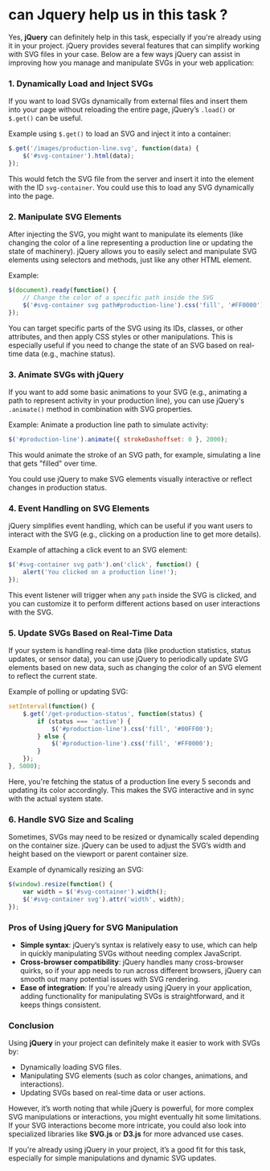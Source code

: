 # can Jquery help us in this task ? 

Yes, **jQuery** can definitely help in this task, especially if you're already using it in your project. jQuery provides several features that can simplify working with SVG files in your case. Below are a few ways jQuery can assist in improving how you manage and manipulate SVGs in your web application:

### 1. **Dynamically Load and Inject SVGs**
   If you want to load SVGs dynamically from external files and insert them into your page without reloading the entire page, jQuery’s `.load()` or `$.get()` can be useful.

   Example using `$.get()` to load an SVG and inject it into a container:
   ```javascript
   $.get('/images/production-line.svg', function(data) {
       $('#svg-container').html(data);
   });
   ```
   This would fetch the SVG file from the server and insert it into the element with the ID `svg-container`. You could use this to load any SVG dynamically into the page.

### 2. **Manipulate SVG Elements**
   After injecting the SVG, you might want to manipulate its elements (like changing the color of a line representing a production line or updating the state of machinery). jQuery allows you to easily select and manipulate SVG elements using selectors and methods, just like any other HTML element.

   Example:
   ```javascript
   $(document).ready(function() {
       // Change the color of a specific path inside the SVG
       $('#svg-container svg path#production-line').css('fill', '#FF0000');
   });
   ```
   You can target specific parts of the SVG using its IDs, classes, or other attributes, and then apply CSS styles or other manipulations. This is especially useful if you need to change the state of an SVG based on real-time data (e.g., machine status).

### 3. **Animate SVGs with jQuery**
   If you want to add some basic animations to your SVG (e.g., animating a path to represent activity in your production line), you can use jQuery's `.animate()` method in combination with SVG properties.

   Example: Animate a production line path to simulate activity:
   ```javascript
   $('#production-line').animate({ strokeDashoffset: 0 }, 2000);
   ```
   This would animate the stroke of an SVG path, for example, simulating a line that gets "filled" over time. 

   You could use jQuery to make SVG elements visually interactive or reflect changes in production status.

### 4. **Event Handling on SVG Elements**
   jQuery simplifies event handling, which can be useful if you want users to interact with the SVG (e.g., clicking on a production line to get more details).

   Example of attaching a click event to an SVG element:
   ```javascript
   $('#svg-container svg path').on('click', function() {
       alert('You clicked on a production line!');
   });
   ```
   This event listener will trigger when any `path` inside the SVG is clicked, and you can customize it to perform different actions based on user interactions with the SVG.

### 5. **Update SVGs Based on Real-Time Data**
   If your system is handling real-time data (like production statistics, status updates, or sensor data), you can use jQuery to periodically update SVG elements based on new data, such as changing the color of an SVG element to reflect the current state.

   Example of polling or updating SVG:
   ```javascript
   setInterval(function() {
       $.get('/get-production-status', function(status) {
           if (status === 'active') {
               $('#production-line').css('fill', '#00FF00');
           } else {
               $('#production-line').css('fill', '#FF0000');
           }
       });
   }, 5000);
   ```

   Here, you're fetching the status of a production line every 5 seconds and updating its color accordingly. This makes the SVG interactive and in sync with the actual system state.

### 6. **Handle SVG Size and Scaling**
   Sometimes, SVGs may need to be resized or dynamically scaled depending on the container size. jQuery can be used to adjust the SVG’s width and height based on the viewport or parent container size.

   Example of dynamically resizing an SVG:
   ```javascript
   $(window).resize(function() {
       var width = $('#svg-container').width();
       $('#svg-container svg').attr('width', width);
   });
   ```

### Pros of Using jQuery for SVG Manipulation
- **Simple syntax**: jQuery’s syntax is relatively easy to use, which can help in quickly manipulating SVGs without needing complex JavaScript.
- **Cross-browser compatibility**: jQuery handles many cross-browser quirks, so if your app needs to run across different browsers, jQuery can smooth out many potential issues with SVG rendering.
- **Ease of integration**: If you're already using jQuery in your application, adding functionality for manipulating SVGs is straightforward, and it keeps things consistent.

### Conclusion
Using **jQuery** in your project can definitely make it easier to work with SVGs by:
- Dynamically loading SVG files.
- Manipulating SVG elements (such as color changes, animations, and interactions).
- Updating SVGs based on real-time data or user actions.

However, it’s worth noting that while jQuery is powerful, for more complex SVG manipulations or interactions, you might eventually hit some limitations. If your SVG interactions become more intricate, you could also look into specialized libraries like **SVG.js** or **D3.js** for more advanced use cases.

If you're already using jQuery in your project, it’s a good fit for this task, especially for simple manipulations and dynamic SVG updates.